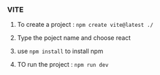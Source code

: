 ### VITE

1. To create a project :
`npm create vite@latest ./`

2. Type the poject name and choose react
3. use `npm install` to install npm
4. TO run the project : `npm run dev`


